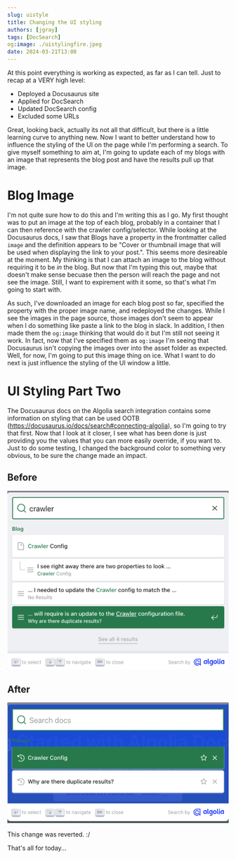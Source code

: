 ```yaml
---
slug: uistyle
title: Changing the UI styling
authors: [jgray]
tags: [DocSearch]
og:image: ./uistylingfire.jpeg
date: 2024-03-21T13:00
---
```


At this point everything is working as expected, as far as I can tell. Just to recap at a VERY high level:

* Deployed a Docusaurus site
* Applied for DocSearch
* Updated DocSearch config
* Excluded some URLs

Great, looking back, actually its not all that difficult, but there is a little learning curve to anything new. Now I want to better understand how to influence the styling of the UI on the page while I'm performing a search. To give myself something to aim at, I'm going to update each of my blogs with an image that represents the blog post and have the results pull up that image.

<!--truncate-->

# Blog Image

I'm not quite sure how to do this and I'm writing this as I go. My first thought was to put an image at the top of each blog, probably in a container that I can then reference with the crawler config/selector. While looking at the Docusaurus docs, I saw that Blogs have a property in the frontmatter called <code>image</code> and the definition appears to be "Cover or thumbnail image that will be used when displaying the link to your post.". This seems more desireable at the moment. My thinking is that I can attach an image to the blog without requiring it to be <i>in</i> the blog. But now that I'm typing this out, maybe that doesn't make sense becuase then the person will reach the page and not see the image. Still, I want to expirement with it some, so that's what I'm going to start with.

As such, I've downloaded an image for each blog post so far, specified the property with the proper image name, and redeployed the changes. While I see the images in the page source, those images don't seem to appear when I do something like paste a link to the blog in slack. In addition, I then made them the <code>og:image</code> thinking that would do it but I'm still not seeing it work. In fact, now that I've specified them as <code>og:image</code> I'm seeing that Docusaurus isn't copying the images over into the asset folder as expected. Well, for now, I'm going to put this image thing on ice. What I want to do next is just influence the styling of the UI window a little.

# UI Styling Part Two

The Docusaurus docs on the Algolia search integration contains some information on styling that can be used OOTB (https://docusaurus.io/docs/search#connecting-algolia), so I'm going to try that first. Now that I look at it closer, I see what has been done is just providing you the values that you can more easily override, if you want to. Just to do some testing, I changed the background color to something very obvious, to be sure the change made an impact.

## Before
![alt text](beforechange.png)

## After
![alt text](afterchange.png)

This change was reverted. :/

That's all for today...